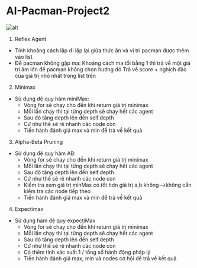 # AI-Pacman-Project2
![alt](https://web.stanford.edu/class/archive/cs/cs221/cs221.1196/assignments/pacman/pacman_multi_agent.png)
1. Reflex Agent 
* Tính khoảng cách lặp đi lặp lại giữa thức ăn và vị trí pacman được thêm vào list
* Để pacman không gặp ma:
  Khoảng cách ma tối bằng 1 thì trả về một giá trị âm lớn để pacman không chọn hướng đó
Trả về score + nghịch đảo của giá trị nhỏ nhất trong list trên
2. Minimax
* Sử dụng đệ quy hàm miniMax:
   * Vòng for sẽ chạy cho đến khi return giá trị minimax
   * Mỗi lần chạy thì tại từng depth sẽ chạy hết các agent
   * Sau đó tăng depth lên đến self.depth 
   * Cứ như thế sẽ rẽ nhanh các node con 
   * Tiến hành đánh giá max và min để trả về kết quả
3. Alpha-Beta Pruning
* Sử dụng đệ quy hàm AB:
   * Vòng for sẽ chay cho đến khi return giá trị minimax
   * Mỗi lần chạy thì tại từng depth sẽ chạy hết các agent
   * Sau đó tăng depth lên đến self.depth 
   * Cứ như thế sẽ rẽ nhanh các node con 
   * Kiểm tra xem giá trị minMax có tốt hơn giá trị a,b không-->không cần kiểm tra các node tiếp theo
   * Tiến hành đánh giá max và min để trả về kết quả   
4.  Expectimax
* Sử dụng hàm đệ quy expectiMax
   *  Vòng for sẽ chay cho đến khi return giá trị minimax
   * Mỗi lần chạy thì tại từng depth sẽ chạy hết các agent
   * Sau đó tăng depth lên đến self.depth 
   * Cứ như thế sẽ rẽ nhanh các node con 
   * Có thêm tính xác suất 1 / tổng số hành động pháp lý 
   * Tiến hành đánh giá max, min và nodes cơ hội để trả về kết quả
